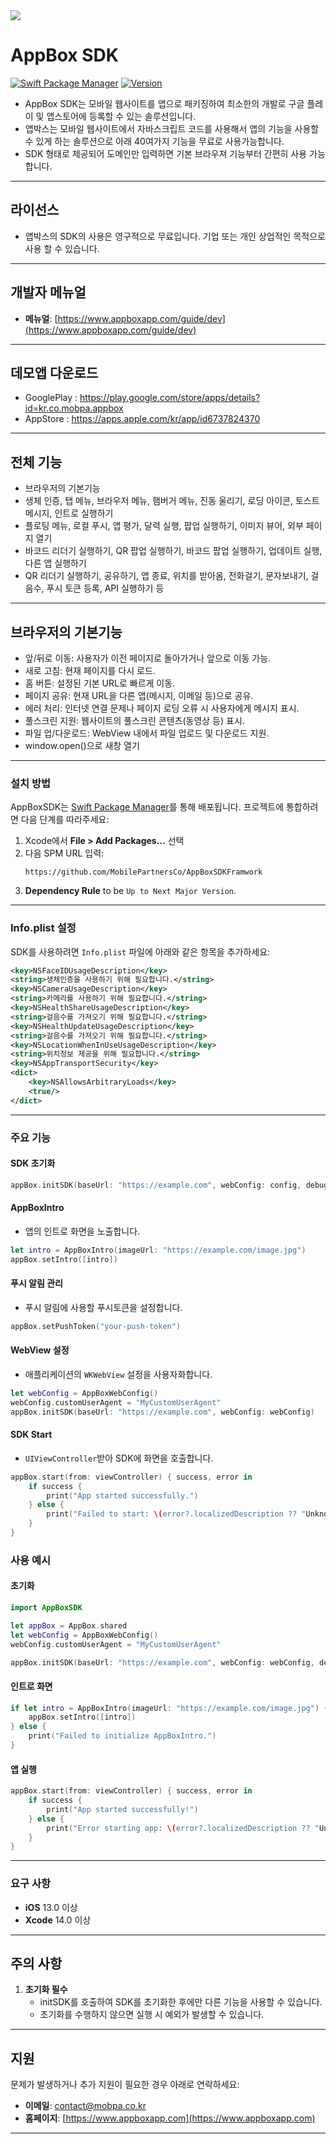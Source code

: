 <img src="https://raw.githubusercontent.com/MobilePartnersCo/AppBoxSampleiOS/main/resource/image/AppBox_Motion.gif">

# AppBox SDK
[![Swift Package Manager](https://img.shields.io/badge/SPM-Compatible-green.svg)](https://swift.org/package-manager/)
[![Version](https://img.shields.io/badge/version-1.0.0-blue)](https://github.com/MobilePartnersCo/AppBoxSampleiOS)

- AppBox SDK는 모바일 웹사이트를 앱으로 패키징하여 최소한의 개발로 구글 플레이 및 앱스토어에 등록할 수 있는 솔루션입니다. 
- 앱박스는 모바일 웹사이트에서 자바스크립트 코드를 사용해서 앱의 기능을 사용할 수 있게 하는 솔루션으로 아래 40여가지 기능을 무료로 사용가능합니다.
- SDK 형태로 제공되어 도메인만 입력하면 기본 브라우져 기능부터 간편히 사용 가능합니다.

---

## 라이선스

- 앱박스의 SDK의 사용은 영구적으로 무료입니다. 기업 또는 개인 상업적인 목적으로 사용 할 수 있습니다.

---

## 개발자 메뉴얼

- **메뉴얼**: [https://www.appboxapp.com/guide/dev](https://www.appboxapp.com/guide/dev)

---

## 데모앱 다운로드

- GooglePlay : https://play.google.com/store/apps/details?id=kr.co.mobpa.appbox
- AppStore : https://apps.apple.com/kr/app/id6737824370

---

## 전체 기능

- 브라우저의 기본기능 
- 생체 인증, 탭 메뉴, 브라우저 메뉴, 햄버거 메뉴, 진동 울리기, 로딩 아이콘, 토스트 메시지, 인트로 실행하기 
- 플로팅 메뉴, 로컬 푸시, 앱 평가, 달력 실행, 팝업 실행하기, 이미지 뷰어, 외부 페이지 열기
- 바코드 리더기 실행하기, QR 팝업 실행하기, 바코드 팝업 실행하기, 업데이트 실행, 다른 앱 실행하기
- QR 리더기 실행하기, 공유하기, 앱 종료, 위치를 받아옴, 전화걸기, 문자보내기, 걸음수, 푸시 토큰 등록, API 실행하기 등

---

## 브라우저의 기본기능

- 앞/뒤로 이동: 사용자가 이전 페이지로 돌아가거나 앞으로 이동 가능.
- 새로 고침: 현재 페이지를 다시 로드.
- 홈 버튼: 설정된 기본 URL로 빠르게 이동.
- 페이지 공유: 현재 URL을 다른 앱(메시지, 이메일 등)으로 공유.
- 에러 처리: 인터넷 연결 문제나 페이지 로딩 오류 시 사용자에게 메시지 표시.
- 풀스크린 지원: 웹사이트의 풀스크린 콘텐츠(동영상 등) 표시.
- 파일 업/다운로드: WebView 내에서 파일 업로드 및 다운로드 지원.
- window.open()으로 새창 열기

---

### 설치 방법

AppBoxSDK는 [Swift Package Manager](https://swift.org/package-manager/)를 통해 배포됩니다. 프로젝트에 통합하려면 다음 단계를 따라주세요:

1. Xcode에서 **File > Add Packages...** 선택
2. 다음 SPM URL 입력:
   ```console
   https://github.com/MobilePartnersCo/AppBoxSDKFramwork
   ```
3. **Dependency Rule** to be `Up to Next Major Version`.

---

### Info.plist 설정

SDK를 사용하려면 `Info.plist` 파일에 아래와 같은 항목을 추가하세요:

```xml
<key>NSFaceIDUsageDescription</key>
<string>생체인증을 사용하기 위해 필요합니다.</string>
<key>NSCameraUsageDescription</key>
<string>카메라를 사용하기 위해 필요합니다.</string>
<key>NSHealthShareUsageDescription</key>
<string>걸음수를 가져오기 위해 필요합니다.</string>
<key>NSHealthUpdateUsageDescription</key>
<string>걸음수를 가져오기 위해 필요합니다.</string>
<key>NSLocationWhenInUseUsageDescription</key>
<string>위치정보 제공을 위해 필요합니다.</string>
<key>NSAppTransportSecurity</key>
<dict>
    <key>NSAllowsArbitraryLoads</key>
    <true/>
</dict>
```

---

### 주요 기능

#### **SDK 초기화**

```swift
appBox.initSDK(baseUrl: "https://example.com", webConfig: config, debugMode: true)
```

#### **AppBoxIntro**
- 앱의 인트로 화면을 노출합니다.

```swift
let intro = AppBoxIntro(imageUrl: "https://example.com/image.jpg")
appBox.setIntro([intro])
```

#### **푸시 알림 관리**
- 푸시 알림에 사용할 푸시토큰을 설정합니다.

```swift
appBox.setPushToken("your-push-token")
```

#### **WebView 설정**
- 애플리케이션의 `WKWebView` 설정을 사용자화합니다.

```swift
let webConfig = AppBoxWebConfig()
webConfig.customUserAgent = "MyCustomUserAgent"
appBox.initSDK(baseUrl: "https://example.com", webConfig: webConfig)
```

#### **SDK Start**
- `UIViewController`받아 SDK에 화면을 호출합니다.

```swift
appBox.start(from: viewController) { success, error in
    if success {
        print("App started successfully.")
    } else {
        print("Failed to start: \(error?.localizedDescription ?? "Unknown error")")
    }
}
```

### 사용 예시

#### **초기화**

```swift
import AppBoxSDK

let appBox = AppBox.shared
let webConfig = AppBoxWebConfig()
webConfig.customUserAgent = "MyCustomUserAgent"

appBox.initSDK(baseUrl: "https://example.com", webConfig: webConfig, debugMode: true)
```

#### **인트로 화면**

```swift
if let intro = AppBoxIntro(imageUrl: "https://example.com/image.jpg") {
    appBox.setIntro([intro])
} else {
    print("Failed to initialize AppBoxIntro.")
}
```

#### **앱 실행**

```swift
appBox.start(from: viewController) { success, error in
    if success {
        print("App started successfully!")
    } else {
        print("Error starting app: \(error?.localizedDescription ?? "Unknown error")")
    }
}
```

---

### 요구 사항

- **iOS** 13.0 이상
- **Xcode** 14.0 이상

---

## 주의 사항

1. **초기화 필수**
   - initSDK를 호출하여 SDK를 초기화한 후에만 다른 기능을 사용할 수 있습니다.
   - 초기화를 수행하지 않으면 실행 시 예외가 발생할 수 있습니다.

---

## 지원

문제가 발생하거나 추가 지원이 필요한 경우 아래로 연락하세요:

- **이메일**: [contact@mobpa.co.kr](mailto:contact@mobpa.co.kr)
- **홈페이지**: [https://www.appboxapp.com](https://www.appboxapp.com)

---
